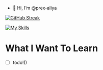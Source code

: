- 👋 Hi, I’m @prex-aliya

[![GitHub Streak](https://streak-stats.demolab.com?user=prex-aliya&theme=dark&hide_border=true&date_format=j%20M%5B%20Y%5D)](https://git.io/streak-stats)

[![My Skills](https://skillicons.dev/icons?i=linux,md,latex,github,git,bash,c,rust,go,lua,html,css,neovim,vim)](https://skillicons.dev)

# What I Want To Learn
- [ ] todo!()
